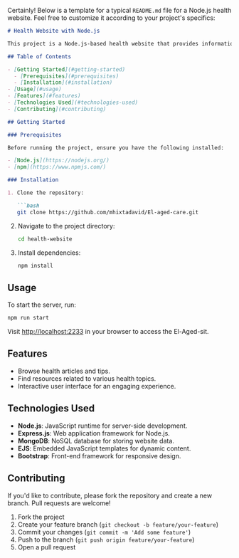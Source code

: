 Certainly! Below is a template for a typical `README.md` file for a Node.js health website. Feel free to customize it according to your project's specifics:

```markdown
# Health Website with Node.js

This project is a Node.js-based health website that provides information about health and wellness. Users can explore articles, find resources, and get insights into maintaining a healthy lifestyle.

## Table of Contents

- [Getting Started](#getting-started)
  - [Prerequisites](#prerequisites)
  - [Installation](#installation)
- [Usage](#usage)
- [Features](#features)
- [Technologies Used](#technologies-used)
- [Contributing](#contributing)

## Getting Started

### Prerequisites

Before running the project, ensure you have the following installed:

- [Node.js](https://nodejs.org/)
- [npm](https://www.npmjs.com/)

### Installation

1. Clone the repository:

   ```bash
   git clone https://github.com/mhixtadavid/El-aged-care.git
   ```

2. Navigate to the project directory:

   ```bash
   cd health-website
   ```

3. Install dependencies:

   ```bash
   npm install
   ```

## Usage

To start the server, run:

```bash
npm run start
```

Visit [http://localhost:2233](http://localhost:2233) in your browser to access the El-Aged-sit.

## Features

- Browse health articles and tips.
- Find resources related to various health topics.
- Interactive user interface for an engaging experience.

## Technologies Used

- **Node.js**: JavaScript runtime for server-side development.
- **Express.js**: Web application framework for Node.js.
- **MongoDB**: NoSQL database for storing website data.
- **EJS**: Embedded JavaScript templates for dynamic content.
- **Bootstrap**: Front-end framework for responsive design.

## Contributing

If you'd like to contribute, please fork the repository and create a new branch. Pull requests are welcome!

1. Fork the project
2. Create your feature branch (`git checkout -b feature/your-feature`)
3. Commit your changes (`git commit -m 'Add some feature'`)
4. Push to the branch (`git push origin feature/your-feature`)
5. Open a pull request